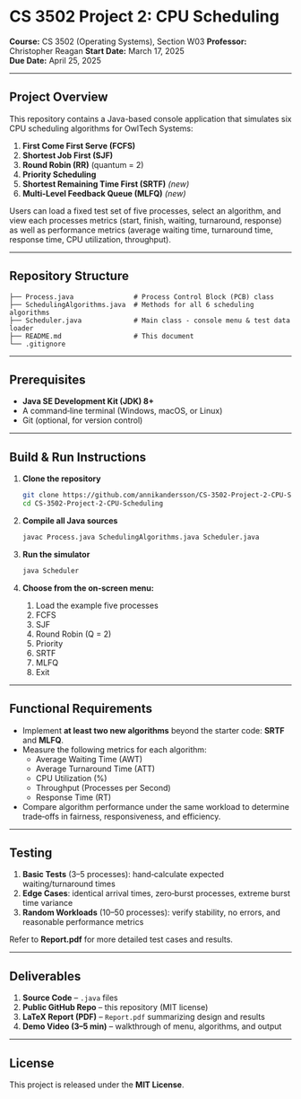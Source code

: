 # CS 3502 Project 2: CPU Scheduling

**Course:** CS 3502 (Operating Systems), Section W03 
**Professor:** Christopher Reagan
**Start Date:** March 17, 2025  
**Due Date:** April 25, 2025  

---

## Project Overview

This repository contains a Java-based console application that simulates six CPU scheduling algorithms for OwlTech Systems:

1. **First Come First Serve (FCFS)**
2. **Shortest Job First (SJF)**
3. **Round Robin (RR)** (quantum = 2)
4. **Priority Scheduling**
5. **Shortest Remaining Time First (SRTF)** *(new)*
6. **Multi-Level Feedback Queue (MLFQ)** *(new)*

Users can load a fixed test set of five processes, select an algorithm, and view each processes metrics (start, finish, waiting, turnaround, response) as well as performance metrics (average waiting time, turnaround time, response time, CPU utilization, throughput).

---

## Repository Structure

```
├── Process.java               # Process Control Block (PCB) class
├── SchedulingAlgorithms.java  # Methods for all 6 scheduling algorithms
├── Scheduler.java             # Main class - console menu & test data loader
├── README.md                  # This document
└── .gitignore                 
```

---

## Prerequisites

- **Java SE Development Kit (JDK) 8+**
- A command‑line terminal (Windows, macOS, or Linux)
- Git (optional, for version control)

---

## Build & Run Instructions

1. **Clone the repository**
   ```bash
   git clone https://github.com/annikandersson/CS-3502-Project-2-CPU-Scheduling.git
   cd CS-3502-Project-2-CPU-Scheduling
   ```

2. **Compile all Java sources**
   ```bash
   javac Process.java SchedulingAlgorithms.java Scheduler.java
   ```

3. **Run the simulator**
   ```bash
   java Scheduler
   ```

4. **Choose from the on-screen menu:**
   1. Load the example five processes
   2. FCFS
   3. SJF
   4. Round Robin (Q = 2)
   5. Priority
   6. SRTF
   7. MLFQ
   0. Exit

---

## Functional Requirements

- Implement **at least two new algorithms** beyond the starter code: **SRTF** and **MLFQ**.
- Measure the following metrics for each algorithm:
  - Average Waiting Time (AWT)
  - Average Turnaround Time (ATT)
  - CPU Utilization (%)
  - Throughput (Processes per Second)
  - Response Time (RT)
- Compare algorithm performance under the same workload to determine trade‑offs in fairness, responsiveness, and efficiency.

---

## Testing

1. **Basic Tests** (3–5 processes): hand‑calculate expected waiting/turnaround times
2. **Edge Cases**: identical arrival times, zero‑burst processes, extreme burst time variance
3. **Random Workloads** (10–50 processes): verify stability, no errors, and reasonable performance metrics

Refer to **Report.pdf** for more detailed test cases and results.

---

## Deliverables

1. **Source Code** – `.java` files
2. **Public GitHub Repo** – this repository (MIT license)
3. **LaTeX Report (PDF)** – `Report.pdf` summarizing design and results
4. **Demo Video (3–5 min)** – walkthrough of menu, algorithms, and output

---

## License

This project is released under the **MIT License**.


